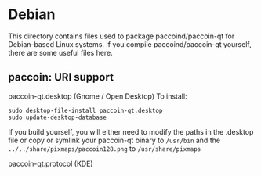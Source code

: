 
Debian
====================
This directory contains files used to package paccoind/paccoin-qt
for Debian-based Linux systems. If you compile paccoind/paccoin-qt yourself, there are some useful files here.

## paccoin: URI support ##


paccoin-qt.desktop  (Gnome / Open Desktop)
To install:

	sudo desktop-file-install paccoin-qt.desktop
	sudo update-desktop-database

If you build yourself, you will either need to modify the paths in
the .desktop file or copy or symlink your paccoin-qt binary to `/usr/bin`
and the `../../share/pixmaps/paccoin128.png` to `/usr/share/pixmaps`

paccoin-qt.protocol (KDE)

